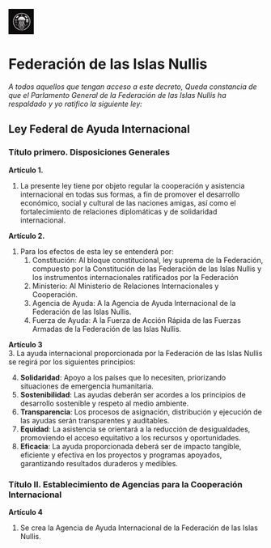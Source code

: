
<img src="https://raw.githubusercontent.com/OscarZambranoLa/Constitucion-de-las-Islas-Nullis/main/recursos-graficos/Emblema-Nacional.jpeg" alt="Descripción de la imagen" width="50"/> <h1>Federación de las Islas Nullis</h1>

_A todos aquellos que tengan acceso a este decreto, Queda constancia de que el Parlamento General de la Federación de las Islas Nullis ha respaldado y yo ratifico la siguiente ley:_

 ## Ley Federal de Ayuda Internacional
 ### **Título primero. Disposiciones Generales**  

**Artículo 1.**  
1. La presente ley tiene por objeto regular la cooperación y asistencia internacional en todas sus formas, a fin de promover el desarrollo económico, social y cultural de las naciones amigas, así como el fortalecimiento de relaciones diplomáticas y de solidaridad internacional.

**Artículo 2.** 
1. Para los efectos de esta ley se entenderá por:
	1. Constitución: Al bloque constitucional, ley suprema de la Federación, compuesto por la Constitución de las Federación de las Islas Nullis y los instrumentos internacionales ratificados por la Federación
	2. Ministerio: Al Ministerio de Relaciones Internacionales y Cooperación.
	3. Agencia de Ayuda: A la Agencia de Ayuda Internacional de la Federación de las Islas Nullis.
	4. Fuerza de Ayuda:  A la Fuerza de Acción Rápida de las Fuerzas Armadas de la Federación de las Islas Nullis.

**Artículo 3**  
3. La ayuda internacional proporcionada por la Federación de las Islas Nullis se regirá por los siguientes principios:

4.  **Solidaridad**: Apoyo a los países que lo necesiten, priorizando situaciones de emergencia humanitaria.
5.  **Sostenibilidad**: Las ayudas deberán ser acordes a los principios de desarrollo sostenible y respeto al medio ambiente.
6.  **Transparencia**: Los procesos de asignación, distribución y ejecución de las ayudas serán transparentes y auditables.
7.  **Equidad**: La asistencia se orientará a la reducción de desigualdades, promoviendo el acceso equitativo a los recursos y oportunidades.
8. **Eficacia**: La ayuda proporcionada deberá ser de impacto tangible, eficiente y efectiva en los proyectos y programas apoyados, garantizando resultados duraderos y medibles.

 ### **Título II. Establecimiento de Agencias para la Cooperación Internacional**  
 
 **Artículo 4**  
 1. Se crea la Agencia de Ayuda Internacional de la Federación de las Islas Nullis.

 


